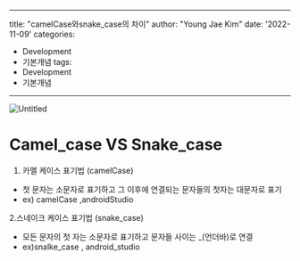 
---
title: "camelCase와snake_case의 차이"
author: "Young Jae Kim"
date: '2022-11-09'
categories: 
- Development
- 기본개념
tags:
- Development
- 기본개념

---
![Untitled](images/camelcase/camel.png)

# Camel_case VS Snake_case

1. 카멜 케이스 표기법 (camelCase)
- 첫 문자는 소문자로 표기하고 그 이후에 연결되는 문자들의 첫자는 대문자로 표기
- ex) camelCase ,androidStudio

2.스네이크 케이스 표기법 (snake_case)

- 모든 문자의 첫 자는 소문자로 표기하고 문자들 사이는 _(언더바)로 연결
- ex)snalke_case , android_studio